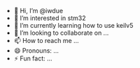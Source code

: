 - 👋 Hi, I’m @iwdue
- 👀 I’m interested in stm32
- 🌱 I’m currently learning how to use keilv5
- 💞️ I’m looking to collaborate on ...
- 📫 How to reach me ...
- 😄 Pronouns: ...
- ⚡ Fun fact: ...

<!---
iwdue/iwdue is a ✨ special ✨ repository because its `README.md` (this file) appears on your GitHub profile.
You can click the Preview link to take a look at your changes.
--->
